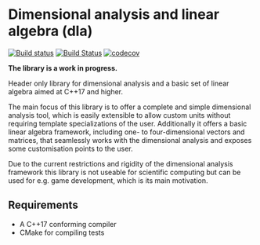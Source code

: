 # Dimensional analysis and linear algebra (dla)
[![Build status](https://ci.appveyor.com/api/projects/status/jh4oxlm6i85ltqbm?svg=true)](https://ci.appveyor.com/project/Malacath-92/dla)
[![Build Status](https://travis-ci.org/Malacath-92/dla.svg?branch=master)](https://travis-ci.org/Malacath-92/dla)
[![codecov](https://codecov.io/gh/Malacath-92/dla/branch/master/graph/badge.svg)](https://codecov.io/gh/Malacath-92/dla)

**The library is a work in progress.**

Header only library for dimensional analysis and a basic set of linear algebra aimed at C++17 and higher.

The main focus of this library is to offer a complete and simple dimensional analysis tool, which is easily extensible to allow custom units without requiring template specializations of the user. Additionally it offers a basic linear algebra framework, including one- to four-dimensional vectors and matrices, that seamlessly works with the dimensional analysis and exposes some customisation points to the user.

Due to the current restrictions and rigidity of the dimensional analysis framework this library is not useable for scientific computing but can be used for e.g. game development, which is its main motivation.

## Requirements

* A C++17 conforming compiler
* CMake for compiling tests 
